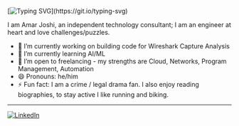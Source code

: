       

[![Typing SVG](https://readme-typing-svg.demolab.com?font=Fira+Code&weight=800&pause=1000&width=590&lines=Hi+There!+%F0%9F%91%8B;I+am+a+Network+Technology+Expert+who+loves+coding!!;I+don't+discriminate+across+the+OSI+Layers!!)](https://git.io/typing-svg)

I am Amar Joshi, an independent technology consultant; I am an engineer at heart and love challenges/puzzles.

- 🔭 I’m currently working on building code for Wireshark Capture Analysis
- 🌱 I’m currently learning AI/ML 
- 💼 I’m open to freelancing - my strengths are Cloud, Networks, Program Management, Automation
- 😄 Pronouns: he/him
- ⚡ Fun fact: I am a crime / legal drama fan. I also enjoy reading biographies, to stay active I like running and biking.
-----------------------------------------------

[![LinkedIn](https://img.shields.io/badge/LinkedIn-0077B5?style=for-the-badge&logo=linkedin&logoColor=white)](https://www.linkedin.com/in/amarsjoshi/)




